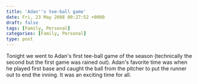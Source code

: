```yaml
---
title: 'Adan''s tee-ball game'
date: Fri, 23 May 2008 00:27:52 +0000
draft: false
tags: [Family, Personal]
categories: [Family, Personal]
type: post
---
```


Tonight we went to Adan's first tee-ball game of the season (technically the second but the first game was rained out). Adan's favorite time was when he played first base and caught the ball from the pitcher to put the runner out to end the inning. It was an exciting time for all.